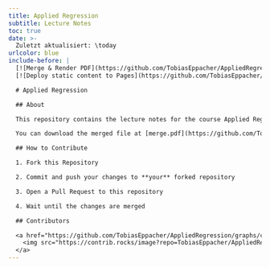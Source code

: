 ```yaml
---
title: Applied Regression
subtitle: Lecture Notes
toc: true
date: >-
  Zuletzt aktualisiert: \today
urlcolor: blue
include-before: |
  [![Merge & Render PDF](https://github.com/TobiasEppacher/AppliedRegression/actions/workflows/render.yml/badge.svg)](https://github.com/TobiasEppacher/AppliedRegression/actions/workflows/render.yml)
  [![Deploy static content to Pages](https://github.com/TobiasEppacher/AppliedRegression/actions/workflows/static.yml/badge.svg)](https://github.com/TobiasEppacher/AppliedRegression/actions/workflows/static.yml)

  # Applied Regression

  ## About

  This repository contains the lecture notes for the course Applied Regression at the Technical University of Munich during the winter semester 2023/24.

  You can download the merged file at [merge.pdf](https://github.com/TobiasEppacher/AppliedRegression/merge.pdf)

  ## How to Contribute

  1. Fork this Repository

  2. Commit and push your changes to **your** forked repository

  3. Open a Pull Request to this repository

  4. Wait until the changes are merged

  ## Contributors

  <a href="https://github.com/TobiasEppacher/AppliedRegression/graphs/contributors">
    <img src="https://contrib.rocks/image?repo=TobiasEppacher/AppliedRegression" />
  </a>
---
```

